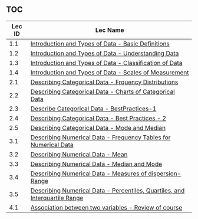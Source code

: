 TOC
---
|Lec ID| Lec Name|
| ---| --- |
|1.1|[Introduction and Types of Data - Basic Definitions](notes.md#lec-1.1---introduction-and-types-of-data---basic-definitions)|
|1.2|[Introduction and Types of Data - Understanding Data](notes.md#lec-1.2---introduction-and-types-of-data---understanding-data)|
|1.3|[Introduction and Types of Data - Classification of Data](notes.md#lec-1.3---introduction-and-types-of-data---classification-of-data)|
|1.4|[Introduction and Types of Data - Scales of Measurement](notes.md#lec-1.4---introduction-and-types-of-data---scales-of-measurement)|
|2.1|[Describing Categorical Data - Frquency Distributions](notes.md#lec-2.1---describing-categorical-data---frquency-distributions)|
|2.2|[Describing Categorical Data - Charts of Categorical Data](notes.md#lec-2.2---describing-categorical-data---charts-of-categorical-data)|
|2.3|[Describe Categorical Data - BestPractices-1](notes.md#lec-2.3---describe-categorical-data---bestpractices-1)|
|2.4|[Describing Categorical Data - Best Practices - 2](notes.md#lec-2.4---describing-categorical-data---best-practices---2)|
|2.5|[Describing Categorical Data - Mode and Median](notes.md#lec-2.5---describing-categorical-data---mode-and-median)|
|3.1|[Describing Numerical Data - Frequency Tables for Numerical Data](notes.md#lec-3.1---describing-numerical-data---frequency-tables-for-numerical-data)|
|3.2|[Describing Numerical Data - Mean](notes.md#lec-3.2---describing-numerical-data---mean)|
|3.3|[Describing Numerical Data - Median and Mode](notes.md#lec-3.3---describing-numerical-data---median-and-mode)|
|3.4|[Describing Numerical Data - Measures of dispersion- Range](notes.md#lec-3.4---describing-numerical-data---measures-of-dispersion--range)|
|3.5|[Describing Numerical Data - Percentiles, Quartiles, and Interquartile Range](notes.md#lec-3.5---describing-numerical-data---percentiles,-quartiles,-and-interquartile-range)|
|4.1|[Association between two variables - Review of course](notes.md#lec-4.1---association-between-two-variables---review-of-course)|
